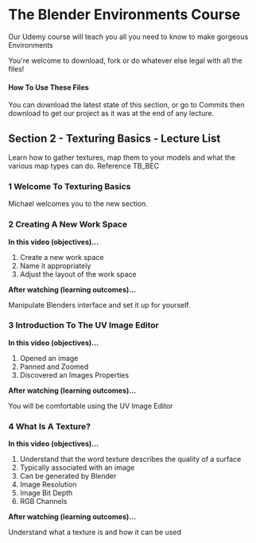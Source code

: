 # The Blender Environments Course
Our Udemy course will teach you all you need to know to make gorgeous Environments

You're welcome to download, fork or do whatever else legal with all the files!

#### How To Use These Files
You can download the latest state of this section, or go to Commits then download to get our project as it was at the end of any lecture.

## Section 2 - Texturing Basics - Lecture List

Learn how to gather textures, map them to your models and what the various map types can do. Reference TB_BEC

### 1 Welcome To Texturing Basics

Michael welcomes you to the new section.

### 2 Creating A New Work Space

**In this video (objectives)…**

1. Create a new work space
2. Name it appropriately
3. Adjust the layout of the work space


**After watching (learning outcomes)…**

Manipulate Blenders interface and set it up for yourself.

### 3 Introduction To The UV Image Editor

**In this video (objectives)…**

1. Opened an image
2. Panned and Zoomed
3. Discovered an Images Properties


**After watching (learning outcomes)…**

You will be comfortable using the UV Image Editor


### 4 What Is A Texture?

**In this video (objectives)…**

1. Understand that the word texture describes the quality of a surface
2. Typically associated with an image
3. Can be generated by Blender
4. Image Resolution
5. Image Bit Depth
6. RGB Channels 


**After watching (learning outcomes)…**

Understand what a texture is and how it can be used








